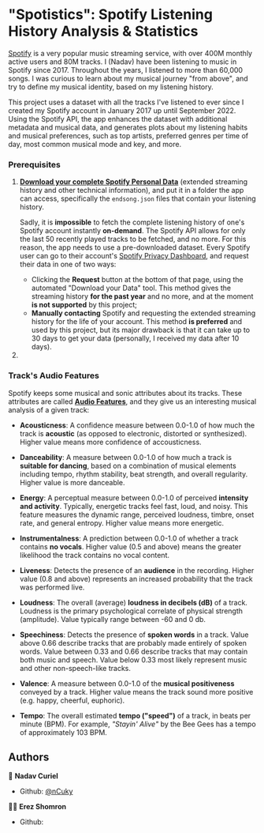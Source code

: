 # "Spotistics": Spotify Listening History Analysis & Statistics

[Spotify](spotify.com) is a very popular music streaming service, with over 400M monthly active users and 80M tracks.
I (Nadav) have been listening to music in Spotify since 2017. Throughout the years, I listened to more than 60,000 songs.
I was curious to learn about my musical journey "from above", and try to define my musical identity, based on my
listening history.

This project uses a dataset with all the tracks I've listened to ever since I created my Spotify account in
January 2017 up until September 2022. Using the Spotify API, the app enhances the dataset with additional metadata and
musical data, and generates plots about my listening habits and musical preferences, such as top artists, preferred
genres per time of day,
most common musical mode and key, and more.

### Prerequisites

1. **[Download your complete Spotify Personal Data](privacy@spotify.com)** (extended streaming history and other
   technical information),
   and put it in a folder the app can access, specifically the `endsong.json` files that contain your listening history.

   Sadly, it is **impossible** to fetch the complete listening history of one's Spotify account instantly **on-demand**.
   The Spotify API allows for only the last 50 recently played tracks to be fetched, and no more.
   For this reason, the app needs to use a pre-downloaded dataset. Every Spotify user can go to their account's
   [Spotify Privacy Dashboard](https://www.spotify.com/us/account/privacy/#:~:text=Download%20your%20data), and request
   their data in one of two ways:

    - Clicking the **Request** button at the bottom of that page, using the automated "Download your Data" tool. This
      method
      gives the streaming history **for the past year** and no more, and at the moment **is not supported** by this
      project;
    - **Manually contacting** Spotify and requesting the extended streaming history for the life of
      your account. This method **is preferred** and used by this project, but its major drawback is that
      it can take up to 30 days to get your data (personally, I received my data after 10 days).

2. 

### Track's Audio Features

Spotify keeps some musical and sonic attributes about its tracks. These attributes are
called
**[Audio Features](https://developer.spotify.com/documentation/web-api/reference/#/operations/get-audio-features)**,
and they give us an interesting musical analysis of a given track:

- **Acousticness**: A confidence measure between 0.0-1.0 of how much the track is **acoustic**
  (as opposed to electronic, distorted or synthesized).
  Higher value means more confidence of accousticness.


- **Danceability**: A measure between 0.0-1.0 of how much a track is **suitable for dancing**, based on a combination of
  musical
  elements including tempo, rhythm stability, beat strength, and overall regularity. Higher value is more danceable.


- **Energy**: A perceptual measure between 0.0-1.0 of perceived **intensity and activity**.
  Typically, energetic tracks feel fast, loud, and noisy. This feature measures the dynamic range,
  perceived loudness, timbre, onset rate, and general entropy. Higher value means more energetic.


- **Instrumentalness**: A prediction between 0.0-1.0 of whether a track contains **no vocals**.
  Higher value (0.5 and above) means the greater likelihood the track contains no vocal content.


- **Liveness**: Detects the presence of an **audience** in the recording. Higher value (0.8 and above) represents an
  increased
  probability that the track was performed live.


- **Loudness**: The overall (average) **loudness in decibels (dB)** of a track.
  Loudness is the primary psychological correlate of physical strength (amplitude).
  Value typically range between -60 and 0 db.


- **Speechiness**: Detects the presence of **spoken words** in a track.
  Value above 0.66 describe tracks that are probably made entirely of spoken words.
  Value between 0.33 and 0.66 describe tracks that may contain both music and speech.
  Value below 0.33 most likely represent music and other non-speech-like tracks.


- **Valence**: A measure between 0.0-1.0 of the **musical positiveness** conveyed by a track. Higher value means the
  track sound more positive (e.g. happy, cheerful, euphoric).


- **Tempo**: The overall estimated **tempo ("speed")** of a track, in beats per minute (BPM).
  For example, _"Stayin' Alive"_ by the Bee Gees has a tempo of approximately 103 BPM. 


## Authors
🧔 **Nadav Curiel**
- Github: [@nCuky](https://github.com/nCuky)

🧔🏻 **Erez Shomron**
- Github: 